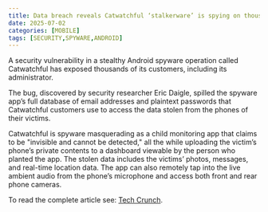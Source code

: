 ```yaml
---
title: Data breach reveals Catwatchful ‘stalkerware’ is spying on thousands of phones
date: 2025-07-02
categories: [MOBILE]
tags: [SECURITY,SPYWARE,ANDROID]
---
```


A security vulnerability in a stealthy Android spyware operation called Catwatchful has exposed thousands of its customers, including its administrator.

The bug, discovered by security researcher Eric Daigle, spilled the spyware app’s full database of email addresses and plaintext passwords that Catwatchful customers use to access the data stolen from the phones of their victims.

Catwatchful is spyware masquerading as a child monitoring app that claims to be "invisible and cannot be detected," all the while uploading the victim’s phone’s private contents to a dashboard viewable by the person who planted the app. The stolen data includes the victims’ photos, messages, and real-time location data. The app can also remotely tap into the live ambient audio from the phone’s microphone and access both front and rear phone cameras.

To read the complete article see: [Tech Crunch](https://techcrunch.com/2025/07/02/data-breach-reveals-catwatchful-stalkerware-spying-on-thousands-android-phones/).